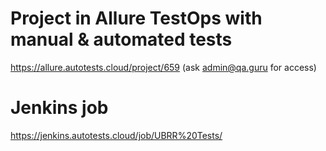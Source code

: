 # Project in Allure TestOps with manual & automated tests
https://allure.autotests.cloud/project/659 (ask admin@qa.guru for access)

# Jenkins job
https://jenkins.autotests.cloud/job/UBRR%20Tests/
